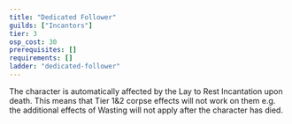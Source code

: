 ```yaml
---
title: "Dedicated Follower"
guilds: ["Incantors"]
tier: 3
osp_cost: 30
prerequisites: []
requirements: []
ladder: "dedicated-follower"
---
```

The character is automatically affected by the Lay to Rest Incantation upon death. This means that Tier 1&2 corpse effects will not work on them e.g. the additional effects of Wasting will not apply after the character has died.